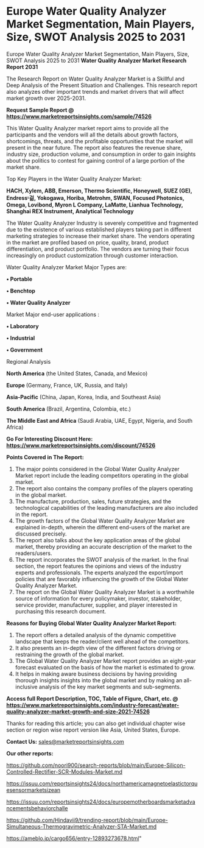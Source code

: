 # Europe Water Quality Analyzer Market Segmentation, Main Players, Size, SWOT Analysis 2025 to 2031
Europe Water Quality Analyzer Market Segmentation, Main Players, Size, SWOT Analysis 2025 to 2031
<strong>Water Quality Analyzer Market Research Report 2031</strong>

The Research Report on Water Quality Analyzer Market is a Skillful and Deep Analysis of the Present Situation and Challenges. This research report also analyzes other important trends and market drivers that will affect market growth over 2025-2031.

<strong>Request Sample Report @ <a href=https://www.marketreportsinsights.com/sample/74526>https://www.marketreportsinsights.com/sample/74526</a></strong>

This Water Quality Analyzer market report aims to provide all the participants and the vendors will all the details about growth factors, shortcomings, threats, and the profitable opportunities that the market will present in the near future. The report also features the revenue share, industry size, production volume, and consumption in order to gain insights about the politics to contest for gaining control of a large portion of the market share.

Top Key Players in the Water Quality Analyzer Market:

<strong>HACH, Xylem, ABB, Emerson, Thermo Scientific, Honeywell, SUEZ (GE), Endressᶫ걺, Yokogawa, Horiba, Metrohm, SWAN, Focused Photonics, Omega, Lovibond, Myron L Company, LaMatte, Lianhua Technology, Shanghai REX Instrument, Analytical Technology</strong>

The Water Quality Analyzer Industry is severely competitive and fragmented due to the existence of various established players taking part in different marketing strategies to increase their market share. The vendors operating in the market are profiled based on price, quality, brand, product differentiation, and product portfolio. The vendors are turning their focus increasingly on product customization through customer interaction.

Water Quality Analyzer Market Major Types are:

<strong>• Portable

• Benchtop

• Water Quality Analyzer</strong>

Market Major end-user applications :

<strong>• Laboratory

• Industrial

• Government</strong>

Regional Analysis

</u><strong><b>North America</b></strong> (the United States, Canada, and Mexico)

<strong><b>Europe </b></strong>(Germany, France, UK, Russia, and Italy)

<strong><b>Asia-Pacific</b></strong> (China, Japan, Korea, India, and Southeast Asia)

<strong><b>South America</b></strong> (Brazil, Argentina, Colombia, etc.)

<strong><b>The Middle East and Africa</b></strong> (Saudi Arabia, UAE, Egypt, Nigeria, and South Africa)

<strong>Go For Interesting Discount Here: <a href=https://www.marketreportsinsights.com/discount/74526>https://www.marketreportsinsights.com/discount/74526</a></strong>

<strong>Points Covered in The Report:</strong>
<ol>
  <li>The major points considered in the Global Water Quality Analyzer Market report include the leading competitors operating in the global market.</li>
  <li>The report also contains the company profiles of the players operating in the global market.</li>
  <li>The manufacture, production, sales, future strategies, and the technological capabilities of the leading manufacturers are also included in the report.</li>
  <li>The growth factors of the Global Water Quality Analyzer Market are explained in-depth, wherein the different end-users of the market are discussed precisely.</li>
  <li>The report also talks about the key application areas of the global market, thereby providing an accurate description of the market to the readers/users.</li>
  <li>The report incorporates the SWOT analysis of the market. In the final section, the report features the opinions and views of the industry experts and professionals. The experts analyzed the export/import policies that are favorably influencing the growth of the Global Water Quality Analyzer Market.</li>
  <li>The report on the Global Water Quality Analyzer Market is a worthwhile source of information for every policymaker, investor, stakeholder, service provider, manufacturer, supplier, and player interested in purchasing this research document.</li>
</ol>
<strong>Reasons for Buying Global Water Quality Analyzer Market Report:</strong>

<ol>
  <li>The report offers a detailed analysis of the dynamic competitive landscape that keeps the reader/client well ahead of the competitors.</li>
  <li>It also presents an in-depth view of the different factors driving or restraining the growth of the global market.</li>
  <li>The Global Water Quality Analyzer Market report provides an eight-year forecast evaluated on the basis of how the market is estimated to grow.</li>
  <li>It helps in making aware business decisions by having providing thorough insights insights into the global market and by making an all-inclusive analysis of the key market segments and sub-segments.</li>
</ol>
<strong>Access full Report Description, TOC, Table of Figure, Chart, etc. @ <a href=https://www.marketreportsinsights.com/industry-forecast/water-quality-analyzer-market-growth-and-size-2021-74526>https://www.marketreportsinsights.com/industry-forecast/water-quality-analyzer-market-growth-and-size-2021-74526</a></strong>


Thanks for reading this article; you can also get individual chapter wise section or region wise report version like Asia, United States, Europe.

<strong>Contact Us:</strong>
sales@marketreportsinsights.com

<strong>Our other reports:</strong>

<a href=https://github.com/noori900/search-reports/blob/main/Europe-Silicon-Controlled-Rectifier-SCR-Modules-Market.md>https://github.com/noori900/search-reports/blob/main/Europe-Silicon-Controlled-Rectifier-SCR-Modules-Market.md</a>

<a href=https://issuu.com/reportsinsights24/docs/northamericamagnetoelastictorquesensormarketsizean>https://issuu.com/reportsinsights24/docs/northamericamagnetoelastictorquesensormarketsizean</a>

<a href=https://issuu.com/reportsinsights24/docs/europemotherboardsmarketadvancementsbehaviorchalle>https://issuu.com/reportsinsights24/docs/europemotherboardsmarketadvancementsbehaviorchalle</a>

<a href=https://github.com/Hindavii9/trending-report/blob/main/Europe-Simultaneous-Thermogravimetric-Analyzer-STA-Market.md>https://github.com/Hindavii9/trending-report/blob/main/Europe-Simultaneous-Thermogravimetric-Analyzer-STA-Market.md</a>

<a href=https://ameblo.jp/cargo656/entry-12893273678.html>https://ameblo.jp/cargo656/entry-12893273678.html</a>"
